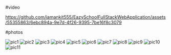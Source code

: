 #video


https://github.com/iamankit555/EazySchoolFullStackWebApplication/assets/55355863/6ebc894a-9e7d-4f26-9395-7be16f8c3079

#photos



![pic1](https://github.com/iamankit555/EazySchoolFullStackWebApplication/assets/55355863/d42964b7-2de1-494b-b7d9-eba2afb546f4)
![pic2](https://github.com/iamankit555/EazySchoolFullStackWebApplication/assets/55355863/82686c6e-aacd-44c7-bb16-cab4f937364a)
![pic3](https://github.com/iamankit555/EazySchoolFullStackWebApplication/assets/55355863/7af7eb17-b9d6-4259-b36c-6b3314e866c9)
![pic4](https://github.com/iamankit555/EazySchoolFullStackWebApplication/assets/55355863/feb98af9-9992-4dd9-acae-2c6e2f0d2fa4)
![pic5](https://github.com/iamankit555/EazySchoolFullStackWebApplication/assets/55355863/0e4d2161-1811-4798-aa18-114d236af51a)
![pic6](https://github.com/iamankit555/EazySchoolFullStackWebApplication/assets/55355863/fc6fbad3-0c6c-4d7f-a27b-6403a8c55044)
![pic7](https://github.com/iamankit555/EazySchoolFullStackWebApplication/assets/55355863/54f69fcf-713a-43f2-b6b9-6a38ea959b47)
![pic8](https://github.com/iamankit555/EazySchoolFullStackWebApplication/assets/55355863/d13c71ca-65cb-48f2-9054-3c155a7c1562)
![pic9](https://github.com/iamankit555/EazySchoolFullStackWebApplication/assets/55355863/5065de8f-ff41-4fb9-b1be-5ca303849299)
![pic10](https://github.com/iamankit555/EazySchoolFullStackWebApplication/assets/55355863/62c3e817-903a-4ad1-9e2e-a02742d1d9f0)
![pic11](https://github.com/iamankit555/EazySchoolFullStackWebApplication/assets/55355863/7aaaf2ca-1a1c-49aa-a0a3-d25e36a16e16)
